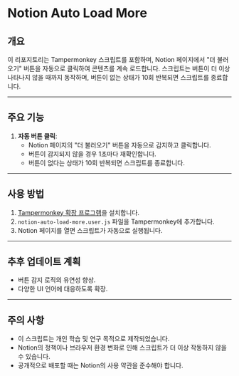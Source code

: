 # Notion Auto Load More

## 개요
이 리포지토리는 Tampermonkey 스크립트를 포함하며, Notion 페이지에서 "더 불러오기" 버튼을 자동으로 클릭하여 콘텐츠를 계속 로드합니다. 스크립트는 버튼이 더 이상 나타나지 않을 때까지 동작하며, 버튼이 없는 상태가 10회 반복되면 스크립트를 종료합니다.

---

## 주요 기능
1. **자동 버튼 클릭**:
   - Notion 페이지의 "더 불러오기" 버튼을 자동으로 감지하고 클릭합니다.
   - 버튼이 감지되지 않을 경우 1초마다 재확인합니다.
   - 버튼이 없다는 상태가 10회 반복되면 스크립트를 종료합니다.

---

## 사용 방법
1. [Tampermonkey 확장 프로그램](https://www.tampermonkey.net/)을 설치합니다.
2. `notion-auto-load-more.user.js` 파일을 Tampermonkey에 추가합니다.
3. Notion 페이지를 열면 스크립트가 자동으로 실행됩니다.

---

## 추후 업데이트 계획
- 버튼 감지 로직의 유연성 향상.
- 다양한 UI 언어에 대응하도록 확장.

---

## 주의 사항
- 이 스크립트는 개인 학습 및 연구 목적으로 제작되었습니다.
- Notion의 정책이나 브라우저 환경 변화로 인해 스크립트가 더 이상 작동하지 않을 수 있습니다.
- 공개적으로 배포할 때는 Notion의 사용 약관을 준수해야 합니다.

